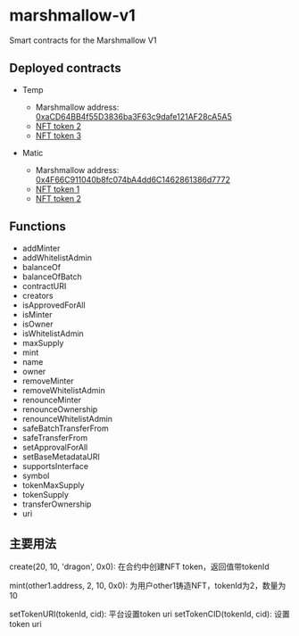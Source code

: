 # marshmallow-v1

Smart contracts for the Marshmallow V1

## Deployed contracts

- Temp
  - Marshmallow address: [0xaCD64BB4f55D3836ba3F63c9dafe121AF28cA5A5](https://explorer-mainnet.maticvigil.com/address/0xaCD64BB4f55D3836ba3F63c9dafe121AF28cA5A5)
  - [NFT token 2](https://opensea.io/assets/matic/0xaCD64BB4f55D3836ba3F63c9dafe121AF28cA5A5/2)
  - [NFT token 3](https://opensea.io/assets/matic/0xaCD64BB4f55D3836ba3F63c9dafe121AF28cA5A5/3)

- Matic
  - Marshmallow address: [0x4F66C911040b8fc074bA4dd6C1462861386d7772](https://explorer-mainnet.maticvigil.com/address/0x4F66C911040b8fc074bA4dd6C1462861386d7772)
  - [NFT token 1](https://opensea.io/assets/matic/0x4F66C911040b8fc074bA4dd6C1462861386d7772/1)
  - [NFT token 2](https://opensea.io/assets/matic/0x4F66C911040b8fc074bA4dd6C1462861386d7772/2)

## Functions

- addMinter
- addWhitelistAdmin
- balanceOf
- balanceOfBatch
- contractURI
- creators
- isApprovedForAll
- isMinter
- isOwner
- isWhitelistAdmin
- maxSupply
- mint
- name
- owner
- removeMinter
- removeWhitelistAdmin
- renounceMinter
- renounceOwnership
- renounceWhitelistAdmin
- safeBatchTransferFrom
- safeTransferFrom
- setApprovalForAll
- setBaseMetadataURI
- supportsInterface
- symbol
- tokenMaxSupply
- tokenSupply
- transferOwnership
- uri

## 主要用法

create(20, 10, 'dragon', 0x0): 在合约中创建NFT token，返回值带tokenId

mint(other1.address, 2, 10, 0x0): 为用户other1铸造NFT，tokenId为2，数量为10

setTokenURI(tokenId, cid): 平台设置token uri
setTokenCID(tokenId, cid): 设置token uri
